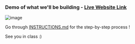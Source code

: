 ### Demo of what we'll be building  - [Live Website Link](https://a-hk.github.io/model-viewer-project/)

![image](https://user-images.githubusercontent.com/73497800/172065831-c024c020-8393-46d6-992a-fda424d7c1ce.png)

Go through [INSTRUCTIONS.md](https://github.com/A-HK/PESU-IO-Threejs-WebXR/blob/main/day-3/INSTRUCTIONS.md) for the step-by-step process ! <br />

See you in class :)
